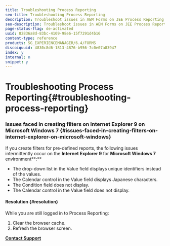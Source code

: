 ```yaml
---
title: Troubleshooting Process Reporting
seo-title: Troubleshooting Process Reporting
description: Troubleshoot issues in AEM Forms on JEE Process Reporting
seo-description: Troubleshoot issues in AEM Forms on JEE Process Reporting
page-status-flag: de-activated
uuid: 82836a8d-83bc-4109-98e6-15f7291d4b16
content-type: reference
products: SG_EXPERIENCEMANAGER/6.4/FORMS
discoiquuid: 4830c8d6-1813-4876-b956-7c0e07a83947
index: y
internal: n
snippet: y
---
```


# Troubleshooting Process Reporting{#troubleshooting-process-reporting}

### Issues faced in creating filters on Internet Explorer 9 on Microsoft Windows 7 {#issues-faced-in-creating-filters-on-internet-explorer-on-microsoft-windows}

If you create filters for pre-defined reports, the following issues intermittently occur on the **Internet Explorer 9** for **Microsoft Windows 7** environment**:**

* The drop-down list in the Value field displays unique identifiers instead of the values.  
* The Calendar control in the Value field displays Japanese characters.
* The Condition field does not display.
* The Calendar control in the Value field does not display.

#### Resolution {#resolution}

While you are still logged in to Process Reporting:

1. Clear the browser cache.
1. Refresh the browser screen.

[**Contact Support**](https://www.adobe.com/account/sign-in.supportportal.html)

<!--
<related-links>
<a href="../../../forms/using/process-reporting/process_reporting_architecture.md" target="_blank">How Process Reporting Works</a>
<a href="../../../forms/using/process-reporting/introduction-process-reporting.md" target="_blank">Introduction to Process Reporting</a>
<a href="../../../forms/using/process-reporting/install-start-process-reporting.md" target="_blank">Getting Started with Process Reporting</a>
<a href="../../../forms/using/process-reporting/troubleshooting-process-management.md" target="_blank">Troubleshooting Process Reporting</a>
<a href="../../../forms/using/process-reporting/process-reporting-custom-reports.md" target="_blank">Custom Reports in Process Reporting</a>
</related-links>
-->

